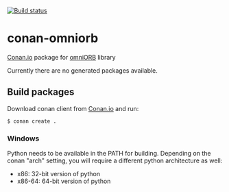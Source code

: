 [![Build status](https://ci.appveyor.com/api/projects/status/b444lhqmnt3fdrn5?svg=true)](https://ci.appveyor.com/project/softwareschneiderei/conan-omniorb)

# conan-omniorb

[Conan.io](https://conan.io) package for [omniORB](http://omniorb.sourceforge.net) library

Currently there are no generated packages available.

## Build packages

Download conan client from [Conan.io](https://conan.io) and run:

    $ conan create .

### Windows

Python needs to be available in the PATH for building.
Depending on the conan "arch" setting, you will require a different python architecture as well:
 * x86: 32-bit version of python
 * x86-64: 64-bit version of python
